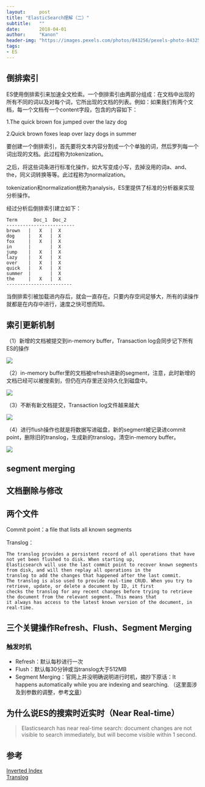```yaml
---
layout:     post
title: "ElasticSearch理解（二）"
subtitle:   ""
date:       2018-04-01
author:     "Kanon"
header-img: "https://images.pexels.com/photos/843256/pexels-photo-843256.jpeg?auto=compress&cs=tinysrgb&dpr=2&h=650&w=940"
tags:
- ES
---
```

## 倒排索引
ES使用倒排索引来加速全文检索。一个倒排索引由两部分组成：在文档中出现的所有不同的词以及对每个词，它所出现的文档的列表。例如：如果我们有两个文档，每一个文档有一个content字段，包含的内容如下：

1.The quick brown fox jumped over the lazy dog

2.Quick brown foxes leap over lazy dogs in summer

要创建一个倒排索引，首先要将文本内容分割成一个个单独的词，然后罗列每一个词出现的文档。此过程称为tokenization。

之后，将这些词条进行标准化操作，如大写变成小写，去掉没用的词a、and、the，同义词转换等等。此过程称为normalization。

tokenization和normalization统称为analysis，ES里提供了标准的分析器来实现分析操作。

经过分析后倒排索引建立如下：
```
Term      Doc_1  Doc_2
-------------------------
brown   |   X   |  X
dog     |   X   |  X
fox     |   X   |  X
in      |       |  X
jump    |   X   |  X
lazy    |   X   |  X
over    |   X   |  X
quick   |   X   |  X
summer  |       |  X
the     |   X   |  X
------------------------
```

当倒排索引被加载进内存后，就会一直存在。只要内存空间足够大，所有的读操作就都是在内存中进行，速度之快可想而知。

## 索引更新机制
（1）新增的文档被提交到in-memory buffer，Transaction log会同步记下所有ES的操作

![](https://www.elastic.co/guide/en/elasticsearch/guide/current/images/elas_1106.png)

（2）in-memory buffer里的文档被refresh进新的segment，注意，此时新增的文档已经可以被搜索到，但仍在内存里还没持久化到磁盘中。

![](https://www.elastic.co/guide/en/elasticsearch/guide/current/images/elas_1107.png)

（3）不断有新文档提交，Transaction log文件越来越大

![](https://www.elastic.co/guide/en/elasticsearch/guide/current/images/elas_1108.png)

（4）进行flush操作也就是将数据写进磁盘，新的segment被记录进commit point，删除旧的translog，生成新的translog，清空in-memory buffer。

![](https://www.elastic.co/guide/en/elasticsearch/guide/current/images/elas_1109.png)

## segment merging

## 文档删除与修改

## 两个文件
Commit point：a file that lists all known segments

Translog：
```
The translog provides a persistent record of all operations that have not yet been flushed to disk. When starting up, 
Elasticsearch will use the last commit point to recover known segments from disk, and will then replay all operations in the 
translog to add the changes that happened after the last commit.  
The translog is also used to provide real-time CRUD. When you try to retrieve, update, or delete a document by ID, it first 
checks the translog for any recent changes before trying to retrieve the document from the relevant segment. This means that 
it always has access to the latest known version of the document, in real-time.
```

## 三个关键操作Refresh、Flush、Segment Merging
### 触发时机
- Refresh：默认每秒进行一次
- Flush：默认每30分钟或当translog大于512MB
- Segment Merging：官网上并没明确说明进行时机，摘抄下原话：It happens automatically while you are indexing and searching. （这里面涉及到参数的调整，参考[文章](https://www.jianshu.com/p/9b872a41d5bb)）

## 为什么说ES的搜索时近实时（Near Real-time）
> Elasticsearch has near real-time search: document changes are not visible to search immediately, but will become visible within 1 second.

## 参考
[Inverted Index](https://www.elastic.co/guide/en/elasticsearch/guide/current/inverted-index.html)  
[Translog](https://www.elastic.co/guide/en/elasticsearch/reference/current/index-modules-translog.html)  

<br><br><br><br>
